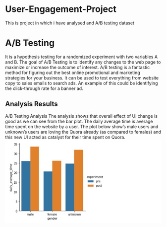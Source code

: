 # User-Engagement-Project
 This is project in which i have analysed and A/B testing dataset

# A/B Testing
It is a hypothesis testing for a randomized experiment with two variables A and B. 
The goal of A/B Testing is to identify any changes to the web page to maximize or increase the outcome 
of interest. A/B testing is a fantastic method for figuring out the best online promotional and marketing 
strategies for your business. It can be used to test everything from website copy to sales emails to search 
ads. An example of this could be identifying the click-through rate for a banner ad.
## Analysis Results  
A/B Testing Analysis
The analysis shows that overall effect of UI change is good as we can see from the bar plot. The daily 
average time is average time spent on the website by a user. The plot below show’s male users and 
unknown’s users are loving the Quora already (as compared to females) and this new UI acted as 
catalyst for their time spent on Quora. 
![daily average time vs gender](images\2.png)
